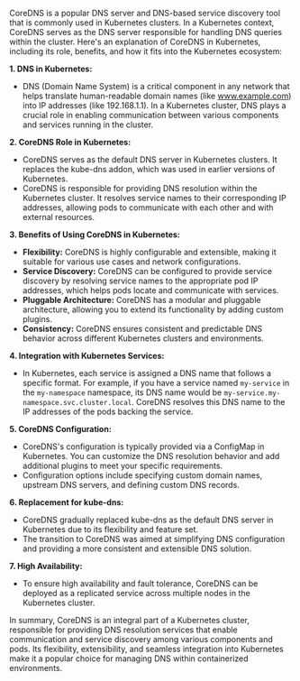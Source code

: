 CoreDNS is a popular DNS server and DNS-based service discovery tool that is commonly used in Kubernetes clusters. In a Kubernetes context, CoreDNS serves as the DNS server responsible for handling DNS queries within the cluster. Here's an explanation of CoreDNS in Kubernetes, including its role, benefits, and how it fits into the Kubernetes ecosystem:

**1. DNS in Kubernetes:**
   - DNS (Domain Name System) is a critical component in any network that helps translate human-readable domain names (like www.example.com) into IP addresses (like 192.168.1.1). In a Kubernetes cluster, DNS plays a crucial role in enabling communication between various components and services running in the cluster.

**2. CoreDNS Role in Kubernetes:**
   - CoreDNS serves as the default DNS server in Kubernetes clusters. It replaces the kube-dns addon, which was used in earlier versions of Kubernetes.
   - CoreDNS is responsible for providing DNS resolution within the Kubernetes cluster. It resolves service names to their corresponding IP addresses, allowing pods to communicate with each other and with external resources.

**3. Benefits of Using CoreDNS in Kubernetes:**
   - **Flexibility:** CoreDNS is highly configurable and extensible, making it suitable for various use cases and network configurations.
   - **Service Discovery:** CoreDNS can be configured to provide service discovery by resolving service names to the appropriate pod IP addresses, which helps pods locate and communicate with services.
   - **Pluggable Architecture:** CoreDNS has a modular and pluggable architecture, allowing you to extend its functionality by adding custom plugins.
   - **Consistency:** CoreDNS ensures consistent and predictable DNS behavior across different Kubernetes clusters and environments.

**4. Integration with Kubernetes Services:**
   - In Kubernetes, each service is assigned a DNS name that follows a specific format. For example, if you have a service named `my-service` in the `my-namespace` namespace, its DNS name would be `my-service.my-namespace.svc.cluster.local`. CoreDNS resolves this DNS name to the IP addresses of the pods backing the service.

**5. CoreDNS Configuration:**
   - CoreDNS's configuration is typically provided via a ConfigMap in Kubernetes. You can customize the DNS resolution behavior and add additional plugins to meet your specific requirements.
   - Configuration options include specifying custom domain names, upstream DNS servers, and defining custom DNS records.

**6. Replacement for kube-dns:**
   - CoreDNS gradually replaced kube-dns as the default DNS server in Kubernetes due to its flexibility and feature set.
   - The transition to CoreDNS was aimed at simplifying DNS configuration and providing a more consistent and extensible DNS solution.

**7. High Availability:**
   - To ensure high availability and fault tolerance, CoreDNS can be deployed as a replicated service across multiple nodes in the Kubernetes cluster.

In summary, CoreDNS is an integral part of a Kubernetes cluster, responsible for providing DNS resolution services that enable communication and service discovery among various components and pods. Its flexibility, extensibility, and seamless integration into Kubernetes make it a popular choice for managing DNS within containerized environments.